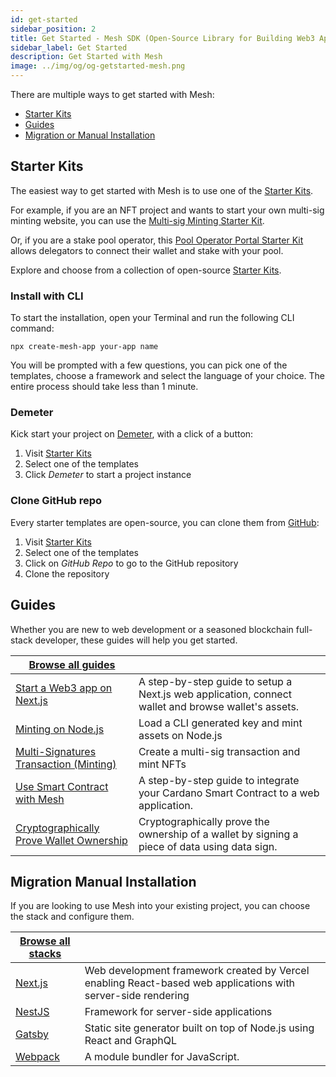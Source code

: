 ```yaml
---
id: get-started
sidebar_position: 2
title: Get Started - Mesh SDK (Open-Source Library for Building Web3 Apps on the Cardano Blockchain)
sidebar_label: Get Started
description: Get Started with Mesh
image: ../img/og/og-getstarted-mesh.png
---
```


There are multiple ways to get started with Mesh:
- [Starter Kits](#starter-kits)
- [Guides](#guides)
- [Migration or Manual Installation](#migration-manual-installation)

## Starter Kits

The easiest way to get started with Mesh is to use one of the [Starter Kits](https://meshjs.dev/starter-templates). 

For example, if you are an NFT project and wants to start your own multi-sig minting website, you can use the [Multi-sig Minting Starter Kit](https://minting-template.meshjs.dev/).

Or, if you are a stake pool operator, this [Pool Operator Portal Starter Kit](https://staking-template.meshjs.dev/) allows delegators to connect their wallet and stake with your pool.

Explore and choose from a collection of open-source [Starter Kits](https://meshjs.dev/starter-templates).

### Install with CLI

To start the installation, open your Terminal and run the following CLI command:

```shell
npx create-mesh-app your-app name
```

You will be prompted with a few questions, you can pick one of the templates, choose a framework and select the language of your choice. The entire process should take less than 1 minute.

### Demeter

Kick start your project on [Demeter](https://demeter.run), with a click of a button:

1. Visit [Starter Kits](https://meshjs.dev/starter-templates)
2. Select one of the templates
3. Click *Demeter* to start a project instance

### Clone GitHub repo

Every starter templates are open-source, you can clone them from [GitHub](https://github.com/MeshJS):

1. Visit [Starter Kits](https://meshjs.dev/starter-templates)
2. Select one of the templates
3. Click on *GitHub Repo* to go to the GitHub repository
4. Clone the repository

## Guides

Whether you are new to web development or a seasoned blockchain full-stack developer, these guides will help you get started.

| [Browse all guides](https://meshjs.dev/guides) | |
|--|--|
| [Start a Web3 app on Next.js](https://meshjs.dev/guides/nextjs) | A step-by-step guide to setup a Next.js web application, connect wallet and browse wallet's assets. |
| [Minting on Node.js](https://meshjs.dev/guides/minting-on-nodejs) | Load a CLI generated key and mint assets on Node.js |
| [Multi-Signatures Transaction (Minting)](https://meshjs.dev/guides/multisig-minting) | Create a multi-sig transaction and mint NFTs|
| [Use Smart Contract with Mesh](https://meshjs.dev/guides/smart-contract) | A step-by-step guide to integrate your Cardano Smart Contract to a web application. |
| [Cryptographically Prove Wallet Ownership](https://meshjs.dev/guides/prove-wallet-ownership) | Cryptographically prove the ownership of a wallet by signing a piece of data using data sign. |

## Migration Manual Installation

If you are looking to use Mesh into your existing project, you can choose the stack and configure them.

| [Browse all stacks](https://meshjs.dev/migration-manual-installation) | |
|--|--|
| [Next.js](https://meshjs.dev/migration-manual-installation#nextjs) | Web development framework created by Vercel enabling React-based web applications with server-side rendering |
| [NestJS](https://meshjs.dev/migration-manual-installation#nestjs) | Framework for server-side applications |
| [Gatsby](https://meshjs.dev/migration-manual-installation#gatsby) | Static site generator built on top of Node.js using React and GraphQL |
| [Webpack](https://meshjs.dev/migration-manual-installation#webpack) | A module bundler for JavaScript. |
